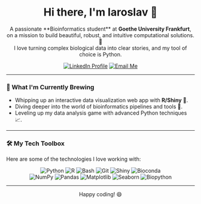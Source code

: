 <h1 align="center">Hi there, I'm Iaroslav 👋</h1>

<p align="center">
  A passionate **Bioinformatics student** at <strong>Goethe University Frankfurt</strong>, on a mission to build beautiful, robust, and intuitive computational solutions. 🚀
  <br />
  I love turning complex biological data into clear stories, and my tool of choice is Python.
</p>

<p align="center">
  <a href="https://www.linkedin.com/in/iaroslav-kosaretskii-b75844327/" target="_blank"><img src="https://img.shields.io/badge/LinkedIn-0077B5?style=for-the-badge&logo=linkedin&logoColor=white" alt="LinkedIn Profile"/></a>
  <a href="mailto:cheemsthedoge@gmail.com"><img src="https://img.shields.io/badge/Email-D14836?style=for-the-badge&logo=gmail&logoColor=white" alt="Email Me"/></a>
</p>

---

### 🌱 What I'm Currently Brewing

*   Whipping up an interactive data visualization web app with **R/Shiny** 🧪.
*   Diving deeper into the world of bioinformatics pipelines and tools 🧬.
*   Leveling up my data analysis game with advanced Python techniques 📈.

---

### 🛠️ My Tech Toolbox

Here are some of the technologies I love working with:

<p align="center">
  <img src="https://img.shields.io/badge/Python-3776AB?style=for-the-badge&logo=python&logoColor=white" alt="Python"/>
  <img src="https://img.shields.io/badge/R-276DC3?style=for-the-badge&logo=r&logoColor=white" alt="R"/>
  <img src="https://img.shields.io/badge/Bash-4EAA25?style=for-the-badge&logo=gnu-bash&logoColor=white" alt="Bash"/>
  <img src="https://img.shields.io/badge/Git-F05032?style=for-the-badge&logo=git&logoColor=white" alt="Git"/>
  <img src="https://img.shields.io/badge/Shiny-5A9BD4?style=for-the-badge&logo=RStudio&logoColor=white" alt="Shiny"/>
  <img src="https://img.shields.io/badge/Bioconda-3CC9A3?style=for-the-badge&logoColor=white" alt="Bioconda"/>
  <br />
  <img src="https://img.shields.io/badge/NumPy-013243?style=for-the-badge&logo=numpy&logoColor=white" alt="NumPy"/>
  <img src="https://img.shields.io/badge/Pandas-150458?style=for-the-badge&logo=pandas&logoColor=white" alt="Pandas"/>
  <img src="https://img.shields.io/badge/Matplotlib-11557c?style=for-the-badge&logo=matplotlib&logoColor=white" alt="Matplotlib"/>
  <img src="https://img.shields.io/badge/Seaborn-4B8BBE?style=for-the-badge&logoColor=white" alt="Seaborn"/>
  <img src="https://img.shields.io/badge/Biopython-9B2C2C?style=for-the-badge&logoColor=white" alt="Biopython"/>
</p>

---

<p align="center">
  Happy coding! 😄
</p>

